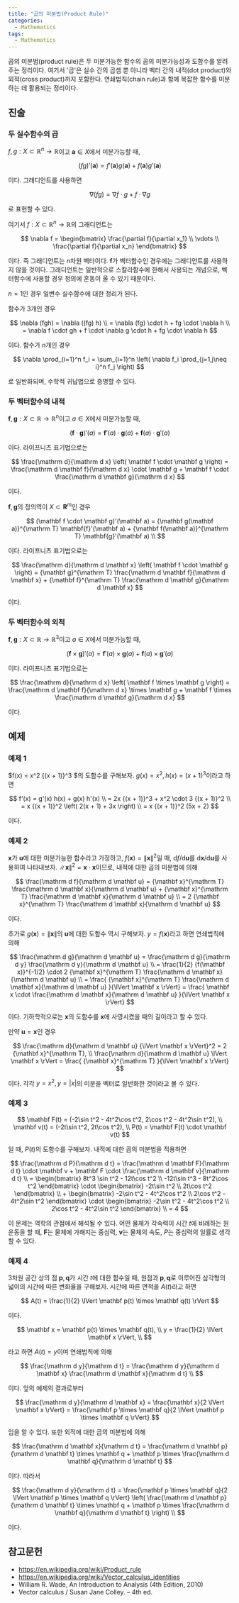 ```yaml
---
title: "곱의 미분법(Product Rule)"
categories:
  - Mathematics
tags:
  - Mathematics
---
```


곱의 미분법(product rule)은 두 미분가능한 함수의 곱의 미분가능성과 도함수를 알려주는 정리이다. 여기서 '곱'은 실수 간의 곱셈 뿐 아니라 벡터 간의 내적(dot product)와 외적(cross product)까지 포함한다. 연쇄법칙(chain rule)과 함께 복잡한 함수를 미분하는 데 활용되는 정리이다.

## 진술

### 두 실수함수의 곱

$f, g : X \subset \mathbb{R}^n \rightarrow \mathbb{R}$이고 $\mathbf a \in X$에서 미분가능할 때,

$$ (fg)'(\mathbf a) = f'(\mathbf a)g(\mathbf a) + f(\mathbf a)g'(\mathbf a) $$

이다. 그래디언트를 사용하면

$$ \nabla (fg) = \nabla f \cdot g + f \cdot \nabla g $$

로 표현할 수 있다.

여기서 $f : X \subset \mathbb{R}^n \rightarrow \mathbb{R}$의 그래디언트는

$$ \nabla f = \begin{bmatrix} \frac{\partial f}{\partial x_1} \\ \vdots \\ \frac{\partial f}{\partial x_n} \end{bmatrix} $$

이다. 즉 그래디언트는 $n$차원 벡터이다. $\mathbf f$가 벡터함수인 경우에는 그래디언트를 사용하지 않을 것이다. 그래디언트는 일반적으로 스칼라함수에 한해서 사용되는 개념으로, 벡터함수에 사용할 경우 정의에 혼동이 올 수 있기 때문이다.

$n = 1$인 경우 일변수 실수함수에 대한 정리가 된다.

함수가 3개인 경우

$$ \nabla (fgh) = \nabla ((fg) h) \\
= \nabla (fg) \cdot h + fg \cdot \nabla h \\
= \nabla f \cdot gh + f \cdot \nabla g \cdot h + fg \cdot \nabla h $$

이다. 함수가 $n$개인 경우

$$ \nabla \prod_{i=1}^n f_i = \sum_{i=1}^n \left( \nabla f_i \prod_{j=1,j\neq i}^n f_j \right) $$

로 일반화되며, 수학적 귀납법으로 증명할 수 있다.

### 두 벡터함수의 내적

$\mathbf f, \mathbf g : X \subset \mathbb{R} \rightarrow \mathbb{R}^n$이고 $a \in X$에서 미분가능할 때,

$$ (\mathbf f \cdot \mathbf g)'(a) = \mathbf{f}'(a) \cdot \mathbf g(a) + \mathbf f(a) \cdot \mathbf{g}'(a) $$

이다. 라이프니츠 표기법으로는

$$ \frac{\mathrm d}{\mathrm d x} \left( \mathbf f \cdot \mathbf g \right) = \frac{\mathrm d \mathbf f}{\mathrm d x} \cdot \mathbf g + \mathbf f \cdot \frac{\mathrm d \mathbf g}{\mathrm d x} $$

이다.

$\mathbf f, \mathbf g$의 정의역이 $X \subset \mathbf{R}^m$인 경우

$$
(\mathbf f \cdot \mathbf g)'(\mathbf a) = {\mathbf g(\mathbf a)}^{\mathrm T} \mathbf{f}'(\mathbf a) + {\mathbf f(\mathbf a)}^{\mathrm T} \mathbf{g}'(\mathbf a) \\
$$

이다. 라이프니츠 표기법으로는

$$ \frac{\mathrm d}{\mathrm d \mathbf x} \left( \mathbf f \cdot \mathbf g \right) = {\mathbf g}^{\mathrm T} \frac{\mathrm d \mathbf f}{\mathrm d \mathbf x} + {\mathbf f}^{\mathrm T} \frac{\mathrm d \mathbf g}{\mathrm d \mathbf x} $$

이다.

### 두 벡터함수의 외적

$\mathbf f, \mathbf g : X \subset \mathbb{R} \rightarrow \mathbb{R}^3$이고 $a \in X$에서 미분가능할 때,

$$ (\mathbf f \times \mathbf g)'(a) = \mathbf{f}'(a) \times \mathbf g(a) + \mathbf f(a) \times \mathbf{g}'(a) $$

이다. 라이프니츠 표기법으로는

$$ \frac{\mathrm d}{\mathrm d x} \left( \mathbf f \times \mathbf g \right) = \frac{\mathrm d \mathbf f}{\mathrm d x} \times \mathbf g + \mathbf f \times \frac{\mathrm d \mathbf g}{\mathrm d x} $$

이다.

## 예제

### 예제 1

$f(x) = x^2 {(x + 1)}^3 $의 도함수를 구해보자. $g(x) = x^2, h(x) = {(x + 1)}^3$이라고 하면

$$ f'(x) = g'(x) h(x) + g(x) h'(x) \\ = 2x {(x + 1)}^3 + x^2 \cdot 3 {(x + 1)}^2 \\ = x {(x + 1)}^2 \left( 2(x + 1) + 3x \right) \\ = x {(x + 1)}^2 (5x + 2) $$

이다.

### 예제 2

$\mathbf x$가 $\mathbf u$에 대한 미분가능한 함수라고 가정하고, $f(\mathbf x) = {\lVert \mathbf x \rVert}^2$일 때, $\mathrm d f / \mathrm d \mathbf u$를 $\mathrm d \mathbf x / \mathrm d \mathbf u$를 사용하여 나타내보자. ${\lVert \mathbf x \rVert}^2 = \mathbf x \cdot \mathbf x$이므로, 내적에 대한 곱의 미분법에 의해

$$ \frac{\mathrm d f}{\mathrm d \mathbf u} = {\mathbf x}^{\mathrm T} \frac{\mathrm d \mathbf x}{\mathrm d \mathbf u} + {\mathbf x}^{\mathrm T} \frac{\mathrm d \mathbf x}{\mathrm d \mathbf u} \\
= 2 {\mathbf x}^{\mathrm T} \frac{\mathrm d \mathbf x}{\mathrm d \mathbf u} $$

이다.

추가로 $g(\mathbf x) = \lVert \mathbf x \rVert$의 $\mathbf u$에 대한 도함수 역시 구해보자. $y = f(\mathbf x)$라고 하면 연쇄법칙에 의해

$$
\frac{\mathrm d g}{\mathrm d \mathbf u} = \frac{\mathrm d g}{\mathrm d y} \frac{\mathrm d y}{\mathrm d \mathbf u} \\
= \frac{1}{2} {f(\mathbf x)}^{-1/2} \cdot 2 {\mathbf x}^{\mathrm T} \frac{\mathrm d \mathbf x}{\mathrm d \mathbf u} \\
= \frac{ {\mathbf x}^{\mathrm T} \frac{\mathrm d \mathbf x}{\mathrm d \mathbf u} }{\lVert \mathbf x \rVert}
= \frac{ \mathbf x \cdot \frac{\mathrm d \mathbf x}{\mathrm d \mathbf u} }{\lVert \mathbf x \rVert}
$$

이다. 기하학적으로는 $\mathbf x$의 도함수를 $\mathbf x$에 사영시켰을 때의 길이라고 할 수 있다.

만약 $\mathbf u = \mathbf x$인 경우

$$
\frac{\mathrm d}{\mathrm d \mathbf u} {\lVert \mathbf x \rVert}^2 = 2 {\mathbf x}^{\mathrm T}, \\
\frac{\mathrm d}{\mathrm d \mathbf u} \lVert \mathbf x \rVert = \frac{ {\mathbf x}^{\mathrm T} }{\lVert \mathbf x \rVert}
$$

이다. 각각 $y = x^2, y = \lvert x \rvert$의 미분을 벡터로 일반화한 것이라고 볼 수 있다.

### 예제 3

$$ \mathbf F(t) = (-2\sin t^2 - 4t^2\cos t^2, 2\cos t^2 - 4t^2\sin t^2), \\ \mathbf v(t) = (-2t\sin t^2, 2t\cos t^2), \\ P(t) = \mathbf F(t) \cdot \mathbf v(t) $$

일 때, $P(t)$의 도함수를 구해보자. 내적에 대한 곱의 미분법을 적용하면

$$
\frac{\mathrm d P}{\mathrm d t} = \frac{\mathrm d \mathbf F}{\mathrm d t} \cdot \mathbf v + \mathbf F \cdot \frac{\mathrm d \mathbf v}{\mathrm d t} \\
= \begin{bmatrix} 8t^3 \sin t^2 - 12t\cos t^2 \\ -12t\sin t^3 - 8t^2\cos t^2 \end{bmatrix} \cdot \begin{bmatrix} -2t\sin t^2 \\ 2t\cos t^2 \end{bmatrix} \\ +
\begin{bmatrix} -2\sin t^2 - 4t^2\cos t^2 \\ 2\cos t^2 - 4t^2\sin t^2 \end{bmatrix} \cdot \begin{bmatrix} -2\sin t^2 - 4t^2\cos t^2 \\ 2\cos t^2 - 4t^2\sin t^2 \end{bmatrix} \\
= 4
$$

이 문제는 역학의 관점에서 해석될 수 있다. 어떤 물체가 각속력이 시간 $t$에 비례하는 원운동을 할 때, $\mathbf F$는 물체에 가해지는 중심력, $\mathbf v$는 물체의 속도, $P$는 중심력의 일률로 생각할 수 있다.

### 예제 4

3차원 공간 상의 점 $\mathbf p, \mathbf q$가 시간 $t$에 대한 함수일 때, 원점과 $\mathbf p, \mathbf q$로 이루어진 삼각형의 넓이의 시간에 따른 변화율을 구해보자.
시간에 따른 면적을 $A(t)$라고 하면

$$ A(t) = \frac{1}{2} \lVert \mathbf p(t) \times \mathbf q(t) \rVert $$

이다.

$$
\mathbf x = \mathbf p(t) \times \mathbf q(t), \\
y = \frac{1}{2} \lVert \mathbf x \rVert, \\
$$

라고 하면 $A(t) = y$이며 연쇄법칙에 의해

$$
\frac{\mathrm d y}{\mathrm d t} = \frac{\mathrm d y}{\mathrm d \mathbf x} \frac{\mathrm d \mathbf x}{\mathrm d t} \\
$$

이다. 앞의 예제의 결과로부터

$$ \frac{\mathrm d y}{\mathrm d \mathbf x} = \frac{\mathbf x}{2 \lVert \mathbf x \rVert}
= \frac{\mathbf p \times \mathbf q}{2 \lVert \mathbf p \times \mathbf q \rVert} $$

임을 알 수 있다. 또한 외적에 대한 곱의 미분법에 의해

$$
\frac{\mathrm d \mathbf x}{\mathrm d t} = \frac{\mathrm d \mathbf p}{\mathrm d \mathbf t} \times \mathbf q + \mathbf p \times \frac{\mathrm d \mathbf q}{\mathrm d \mathbf t}
$$

이다. 따라서

$$
\frac{\mathrm d y}{\mathrm d t} = \frac{\mathbf p \times \mathbf q}{2 \lVert \mathbf p \times \mathbf q \rVert} \left( \frac{\mathrm d \mathbf p}{\mathrm d \mathbf t} \times \mathbf q + \mathbf p \times \frac{\mathrm d \mathbf q}{\mathrm d \mathbf t} \right) \\
$$

이다.

## 참고문헌

- <https://en.wikipedia.org/wiki/Product_rule>
- <https://en.wikipedia.org/wiki/Vector_calculus_identities>
- William R. Wade, An Introduction to Analysis (4th Edition, 2010)
- Vector calculus / Susan Jane Colley. – 4th ed.
